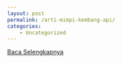 ```yaml
---
layout: post
permalink: /arti-mimpi-kembang-api/
categories:
    - Uncategorized
---
```


[Baca Selengkapnya](/03)